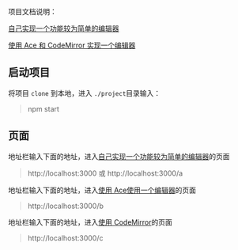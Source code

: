 项目文档说明：

[自己实现一个功能较为简单的编辑器](./README/README1.md)

[使用 Ace 和 CodeMirror 实现一个编辑器](./README/README2.md)

## 启动项目

将项目 `clone` 到本地，进入 `./project`目录输入：
>npm start

## 页面

地址栏输入下面的地址，进入[自己实现一个功能较为简单的编辑器](./README/README1.md)的页面
>http://localhost:3000 或 http://localhost:3000/a

地址栏输入下面的地址，进入[使用 Ace使用一个编辑器](./README/README2.md)的页面
>http://localhost:3000/b

地址栏输入下面的地址，进入[使用 CodeMirror](./README/README2.md)的页面
>http://localhost:3000/c
